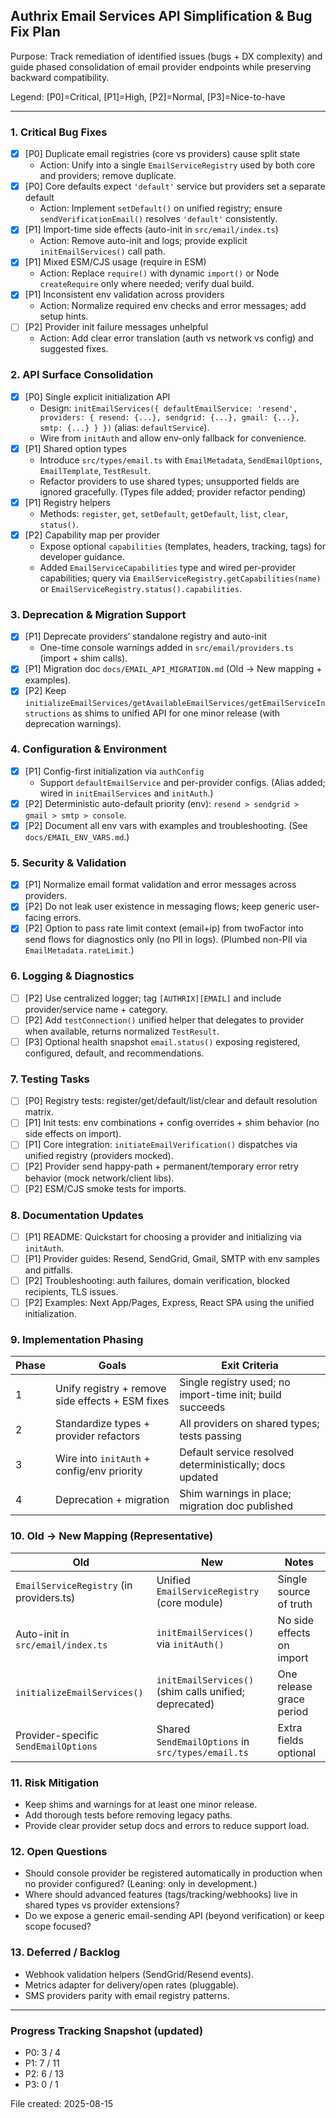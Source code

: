 ## Authrix Email Services API Simplification & Bug Fix Plan

Purpose: Track remediation of identified issues (bugs + DX complexity) and guide phased consolidation of email provider endpoints while preserving backward compatibility.

Legend: [P0]=Critical, [P1]=High, [P2]=Normal, [P3]=Nice-to-have

---

### 1. Critical Bug Fixes
- [x] [P0] Duplicate email registries (core vs providers) cause split state
  - Action: Unify into a single `EmailServiceRegistry` used by both core and providers; remove duplicate.
- [x] [P0] Core defaults expect `'default'` service but providers set a separate default
  - Action: Implement `setDefault()` on unified registry; ensure `sendVerificationEmail()` resolves `'default'` consistently.
- [x] [P1] Import-time side effects (auto-init in `src/email/index.ts`)
  - Action: Remove auto-init and logs; provide explicit `initEmailServices()` call path.
- [x] [P1] Mixed ESM/CJS usage (require in ESM)
  - Action: Replace `require()` with dynamic `import()` or Node `createRequire` only where needed; verify dual build.
- [x] [P1] Inconsistent env validation across providers
  - Action: Normalize required env checks and error messages; add setup hints.
- [ ] [P2] Provider init failure messages unhelpful
  - Action: Add clear error translation (auth vs network vs config) and suggested fixes.

### 2. API Surface Consolidation
- [x] [P0] Single explicit initialization API
  - Design: `initEmailServices({ defaultEmailService: 'resend', providers: { resend: {...}, sendgrid: {...}, gmail: {...}, smtp: {...} } })` (alias: `defaultService`).
  - Wire from `initAuth` and allow env-only fallback for convenience.
- [x] [P1] Shared option types
  - Introduce `src/types/email.ts` with `EmailMetadata`, `SendEmailOptions`, `EmailTemplate`, `TestResult`.
  - Refactor providers to use shared types; unsupported fields are ignored gracefully. (Types file added; provider refactor pending)
- [x] [P1] Registry helpers
  - Methods: `register`, `get`, `setDefault`, `getDefault`, `list`, `clear`, `status()`.
- [x] [P2] Capability map per provider
  - Expose optional `capabilities` (templates, headers, tracking, tags) for developer guidance.
  - Added `EmailServiceCapabilities` type and wired per-provider capabilities; query via `EmailServiceRegistry.getCapabilities(name)` or `EmailServiceRegistry.status().capabilities`.

### 3. Deprecation & Migration Support
- [x] [P1] Deprecate providers’ standalone registry and auto-init
  - One-time console warnings added in `src/email/providers.ts` (import + shim calls).
- [x] [P1] Migration doc `docs/EMAIL_API_MIGRATION.md` (Old → New mapping + examples).
- [x] [P2] Keep `initializeEmailServices/getAvailableEmailServices/getEmailServiceInstructions` as shims to unified API for one minor release (with deprecation warnings).

### 4. Configuration & Environment
- [x] [P1] Config-first initialization via `authConfig`
  - Support `defaultEmailService` and per-provider configs. (Alias added; wired in `initEmailServices` and `initAuth`.)
- [x] [P2] Deterministic auto-default priority (env): `resend > sendgrid > gmail > smtp > console`.
- [x] [P2] Document all env vars with examples and troubleshooting. (See `docs/EMAIL_ENV_VARS.md`.)

### 5. Security & Validation
- [x] [P1] Normalize email format validation and error messages across providers.
- [x] [P2] Do not leak user existence in messaging flows; keep generic user-facing errors.
- [x] [P2] Option to pass rate limit context (email+ip) from twoFactor into send flows for diagnostics only (no PII in logs). (Plumbed non-PII via `EmailMetadata.rateLimit`.)

### 6. Logging & Diagnostics
- [ ] [P2] Use centralized logger; tag `[AUTHRIX][EMAIL]` and include provider/service name + category.
- [ ] [P2] Add `testConnection()` unified helper that delegates to provider when available, returns normalized `TestResult`.
- [ ] [P3] Optional health snapshot `email.status()` exposing registered, configured, default, and recommendations.

### 7. Testing Tasks
- [ ] [P0] Registry tests: register/get/default/list/clear and default resolution matrix.
- [ ] [P1] Init tests: env combinations + config overrides + shim behavior (no side effects on import).
- [ ] [P1] Core integration: `initiateEmailVerification()` dispatches via unified registry (providers mocked).
- [ ] [P2] Provider send happy-path + permanent/temporary error retry behavior (mock network/client libs).
- [ ] [P2] ESM/CJS smoke tests for imports.

### 8. Documentation Updates
- [ ] [P1] README: Quickstart for choosing a provider and initializing via `initAuth`.
- [ ] [P1] Provider guides: Resend, SendGrid, Gmail, SMTP with env samples and pitfalls.
- [ ] [P2] Troubleshooting: auth failures, domain verification, blocked recipients, TLS issues.
- [ ] [P2] Examples: Next App/Pages, Express, React SPA using the unified initialization.

### 9. Implementation Phasing
| Phase | Goals | Exit Criteria |
|------|-------|---------------|
| 1 | Unify registry + remove side effects + ESM fixes | Single registry used; no import-time init; build succeeds |
| 2 | Standardize types + provider refactors | All providers on shared types; tests passing |
| 3 | Wire into `initAuth` + config/env priority | Default service resolved deterministically; docs updated |
| 4 | Deprecation + migration | Shim warnings in place; migration doc published |

### 10. Old → New Mapping (Representative)
| Old | New | Notes |
|-----|-----|------|
| `EmailServiceRegistry` (in providers.ts) | Unified `EmailServiceRegistry` (core module) | Single source of truth |
| Auto-init in `src/email/index.ts` | `initEmailServices()` via `initAuth()` | No side effects on import |
| `initializeEmailServices()` | `initEmailServices()` (shim calls unified; deprecated) | One release grace period |
| Provider-specific `SendEmailOptions` | Shared `SendEmailOptions` in `src/types/email.ts` | Extra fields optional |

### 11. Risk Mitigation
- Keep shims and warnings for at least one minor release.
- Add thorough tests before removing legacy paths.
- Provide clear provider setup docs and errors to reduce support load.

### 12. Open Questions
- Should console provider be registered automatically in production when no provider configured? (Leaning: only in development.)
- Where should advanced features (tags/tracking/webhooks) live in shared types vs provider extensions?
- Do we expose a generic email-sending API (beyond verification) or keep scope focused?

### 13. Deferred / Backlog
- Webhook validation helpers (SendGrid/Resend events).
- Metrics adapter for delivery/open rates (pluggable).
- SMS providers parity with email registry patterns.

---

### Progress Tracking Snapshot (updated)
- P0: 3 / 4
- P1: 7 / 11
- P2: 6 / 13
- P3: 0 / 1

File created: 2025-08-15
